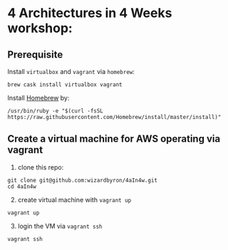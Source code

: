# 4 Architectures in 4 Weeks workshop:

## Prerequisite

Install `virtualbox` and `vagrant` via `homebrew`:

```
brew cask install virtualbox vagrant
```

Install [Homebrew](http://brew.sh/) by:
```
/usr/bin/ruby -e "$(curl -fsSL https://raw.githubusercontent.com/Homebrew/install/master/install)"
```

## Create a virtual machine for AWS operating via vagrant

1. clone this repo:
```
git clone git@github.com:wizardbyron/4aIn4w.git
cd 4aIn4w
```

2. create virtual machine with `vagrant up`
```
vagrant up
```

3. login the VM via `vagrant ssh`
```
vagrant ssh
```

